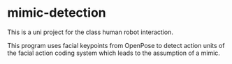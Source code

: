 # mimic-detection
This is a uni project for the class human robot interaction.

This program uses facial keypoints from OpenPose to detect action units of the facial action coding system which leads to the assumption of a mimic.
